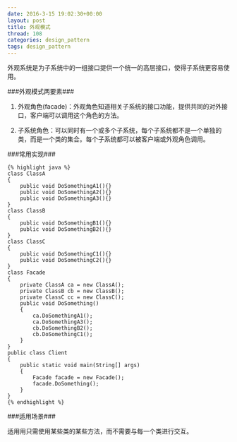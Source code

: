 ```yaml
---
date: 2016-3-15 19:02:30+00:00
layout: post
title: 外观模式
thread: 108
categories: design_pattern
tags: design_pattern
---
```


外观系统是为子系统中的一组接口提供一个统一的高层接口，使得子系统更容易使用。

###外观模式两要素###

1. 外观角色(facade)：外观角色知道相关子系统的接口功能，提供共同的对外接口，客户端可以调用这个角色的方法。

2. 子系统角色：可以同时有一个或多个子系统，每个子系统都不是一个单独的类，而是一个类的集合。每个子系统都可以被客户端或外观角色调用。

###常用实现###

	{% highlight java %}
	class ClassA
	{
		public void DoSomethingA1(){}
		public void DoSomethingA2(){}
		public void DoSomethingA3(){}
	}
	class ClassB
	{
		public void DoSomethingB1(){}
		public void DoSomethingB2(){}
	}
	class ClassC
	{
		public void DoSomethingC1(){}
		public void DoSomethingC2(){}
	}
	class Facade
	{
		private ClassA ca = new ClassA();
		private ClassB cb = new ClassB();
		private ClassC cc = new ClassC();
		public void DoSomething()
		{
			ca.DoSomethingA1();
			ca.DoSomethingA3();
			cb.DoSomethingB2();
			cb.DoSomethingC1();
		}
	}
	public class Client
	{
		public static void main(String[] args)
		{
			Facade facade = new Facade();
			facade.DoSomething();
		}
	}
	{% endhighlight %}

###适用场景###

适用用只需使用某些类的某些方法，而不需要与每一个类进行交互。
